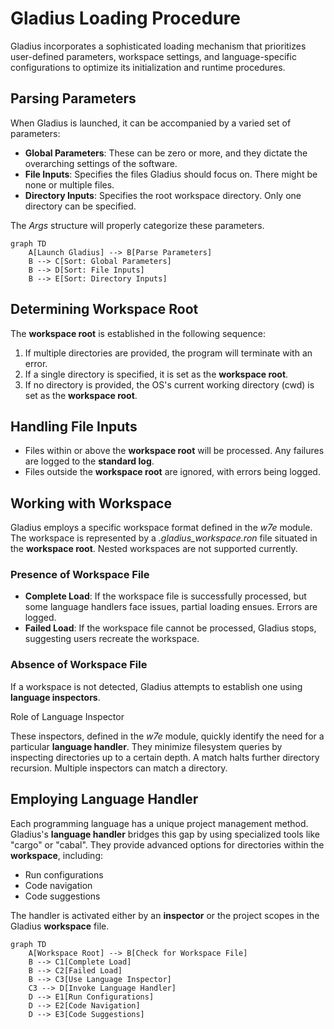 # Gladius Loading Procedure
Gladius incorporates a sophisticated loading mechanism that prioritizes user-defined parameters, workspace settings, and language-specific configurations to optimize its initialization and runtime procedures.

## Parsing Parameters
When Gladius is launched, it can be accompanied by a varied set of parameters:

- **Global Parameters**: These can be zero or more, and they dictate the overarching settings of the software.
- **File Inputs**: Specifies the files Gladius should focus on. There might be none or multiple files.
- **Directory Inputs**: Specifies the root workspace directory. Only one directory can be specified.

The *Args* structure will properly categorize these parameters.

```mermaid
graph TD
    A[Launch Gladius] --> B[Parse Parameters]
    B --> C[Sort: Global Parameters]
    B --> D[Sort: File Inputs]
    B --> E[Sort: Directory Inputs]
```

## Determining Workspace Root
The **workspace root** is established in the following sequence:

1. If multiple directories are provided, the program will terminate with an error.
2. If a single directory is specified, it is set as the **workspace root**.
3. If no directory is provided, the OS's current working directory (cwd) is set as the **workspace root**.

## Handling File Inputs
- Files within or above the **workspace root** will be processed. Any failures are logged to the **standard log**.
- Files outside the **workspace root** are ignored, with errors being logged.

## Working with Workspace
Gladius employs a specific workspace format defined in the *w7e* module. The workspace is represented by a *.gladius_workspace.ron* file situated in the **workspace root**. Nested workspaces are not supported currently.

### Presence of Workspace File
- **Complete Load**: If the workspace file is successfully processed, but some language handlers face issues, partial loading ensues. Errors are logged.
- **Failed Load**: If the workspace file cannot be processed, Gladius stops, suggesting users recreate the workspace.

### Absence of Workspace File
If a workspace is not detected, Gladius attempts to establish one using **language inspectors**.

Role of Language Inspector

These inspectors, defined in the *w7e* module, quickly identify the need for a particular **language handler**. They minimize filesystem queries by inspecting directories up to a certain depth. A match halts further directory recursion. Multiple inspectors can match a directory.

## Employing Language Handler
Each programming language has a unique project management method. Gladius's **language handler** bridges this gap by using specialized tools like "cargo" or "cabal". They provide advanced options for directories within the **workspace**, including:

- Run configurations
- Code navigation
- Code suggestions

The handler is activated either by an **inspector** or the project scopes in the Gladius **workspace** file.

```mermaid
graph TD
    A[Workspace Root] --> B[Check for Workspace File]
    B --> C1[Complete Load]
    B --> C2[Failed Load]
    B --> C3[Use Language Inspector]
    C3 --> D[Invoke Language Handler]
    D --> E1[Run Configurations]
    D --> E2[Code Navigation]
    D --> E3[Code Suggestions]
```
